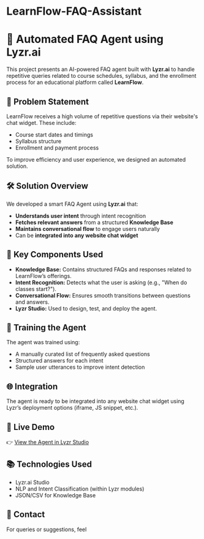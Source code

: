 # LearnFlow-FAQ-Assistant
# 🤖 Automated FAQ Agent using Lyzr.ai

This project presents an AI-powered FAQ agent built with **Lyzr.ai** to handle repetitive queries related to course schedules, syllabus, and the enrollment process for an educational platform called **LearnFlow**.

## 📌 Problem Statement

LearnFlow receives a high volume of repetitive questions via their website's chat widget. These include:

- Course start dates and timings  
- Syllabus structure  
- Enrollment and payment process  

To improve efficiency and user experience, we designed an automated solution.

## 🛠️ Solution Overview

We developed a smart FAQ Agent using **Lyzr.ai** that:

- **Understands user intent** through intent recognition  
- **Fetches relevant answers** from a structured **Knowledge Base**  
- **Maintains conversational flow** to engage users naturally  
- Can be **integrated into any website chat widget**

## 🔧 Key Components Used

- **Knowledge Base:** Contains structured FAQs and responses related to LearnFlow’s offerings.  
- **Intent Recognition:** Detects what the user is asking (e.g., "When do classes start?").  
- **Conversational Flow:** Ensures smooth transitions between questions and answers.  
- **Lyzr Studio:** Used to design, test, and deploy the agent.

## 🧠 Training the Agent

The agent was trained using:

- A manually curated list of frequently asked questions  
- Structured answers for each intent  
- Sample user utterances to improve intent detection  

## 🌐 Integration

The agent is ready to be integrated into any website chat widget using Lyzr’s deployment options (iframe, JS snippet, etc.).

## 📎 Live Demo

👉 [View the Agent in Lyzr Studio](https://studio.lyzr.ai/agent/685e9749656af689f82ff2c2)

## 📚 Technologies Used

- Lyzr.ai Studio  
- NLP and Intent Classification (within Lyzr modules)  
- JSON/CSV for Knowledge Base  

## 📩 Contact

For queries or suggestions, feel
